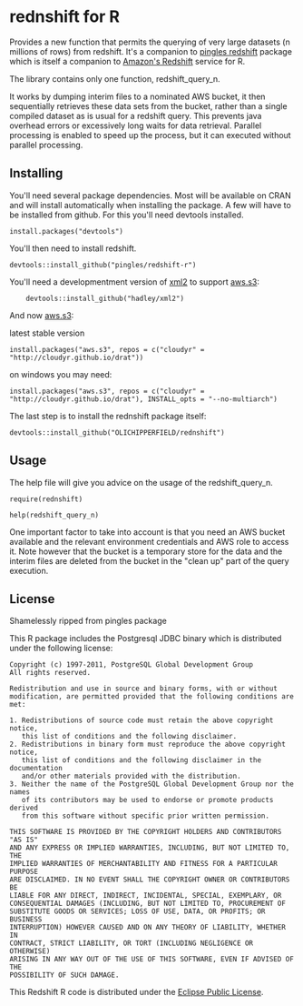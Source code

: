# rednshift for R

Provides a new function that permits the querying of very large datasets (n millions of rows) from redshift.  It's a companion to [pingles redshift](https://github.com/pingles/redshift-r) package which is itself a companion to [Amazon's Redshift](http://aws.amazon.com/redshift/) service for R.

The library contains only one function, redshift_query_n.  

It works by dumping interim files to a nominated AWS bucket, it then sequentially retrieves these data sets from the bucket, rather than a single compiled dataset as is usual for a redshift query. This prevents java overhead errors or excessively long waits for data retrieval. Parallel processing is enabled to speed up the process, but it can executed without parallel processing.

## Installing

You'll need several package dependencies.  Most will be available on CRAN and will install automatically when installing the package.  A few will have to be installed from github.  For this you'll need devtools installed.

    install.packages("devtools")

You'll then need to install redshift.

    devtools::install_github("pingles/redshift-r")

You'll need a developmentment version of [xml2](https://github.com/hadley/xml2) to support [aws.s3](https://github.com/cloudyr/aws.s3):

        devtools::install_github("hadley/xml2")

And now [aws.s3](https://github.com/cloudyr/aws.s3):

latest stable version

    install.packages("aws.s3", repos = c("cloudyr" = "http://cloudyr.github.io/drat"))

on windows you may need:

    install.packages("aws.s3", repos = c("cloudyr" = "http://cloudyr.github.io/drat"), INSTALL_opts = "--no-multiarch")

The last step is to install the rednshift package itself:

    devtools::install_github("OLICHIPPERFIELD/rednshift")

## Usage

The help file will give you advice on the usage of the redshift_query_n.

    require(rednshift)
    
    help(redshift_query_n)
    
One important factor to take into account is that you need an AWS bucket available and the relevant environment credentials and AWS role to access it.  Note however that the bucket is a temporary store for the data and the interim files are deleted from the bucket in the "clean up" part of the query execution.

## License

Shamelessly ripped from pingles package

This R package includes the Postgresql JDBC binary which is distributed under the following license:

    Copyright (c) 1997-2011, PostgreSQL Global Development Group
    All rights reserved.

    Redistribution and use in source and binary forms, with or without
    modification, are permitted provided that the following conditions are met:

    1. Redistributions of source code must retain the above copyright notice,
       this list of conditions and the following disclaimer.
    2. Redistributions in binary form must reproduce the above copyright notice,
       this list of conditions and the following disclaimer in the documentation
       and/or other materials provided with the distribution.
    3. Neither the name of the PostgreSQL Global Development Group nor the names
       of its contributors may be used to endorse or promote products derived
       from this software without specific prior written permission.

    THIS SOFTWARE IS PROVIDED BY THE COPYRIGHT HOLDERS AND CONTRIBUTORS "AS IS"
    AND ANY EXPRESS OR IMPLIED WARRANTIES, INCLUDING, BUT NOT LIMITED TO, THE
    IMPLIED WARRANTIES OF MERCHANTABILITY AND FITNESS FOR A PARTICULAR PURPOSE
    ARE DISCLAIMED. IN NO EVENT SHALL THE COPYRIGHT OWNER OR CONTRIBUTORS BE
    LIABLE FOR ANY DIRECT, INDIRECT, INCIDENTAL, SPECIAL, EXEMPLARY, OR
    CONSEQUENTIAL DAMAGES (INCLUDING, BUT NOT LIMITED TO, PROCUREMENT OF
    SUBSTITUTE GOODS OR SERVICES; LOSS OF USE, DATA, OR PROFITS; OR BUSINESS
    INTERRUPTION) HOWEVER CAUSED AND ON ANY THEORY OF LIABILITY, WHETHER IN
    CONTRACT, STRICT LIABILITY, OR TORT (INCLUDING NEGLIGENCE OR OTHERWISE)
    ARISING IN ANY WAY OUT OF THE USE OF THIS SOFTWARE, EVEN IF ADVISED OF THE
    POSSIBILITY OF SUCH DAMAGE.

This Redshift R code is distributed under the [Eclipse Public License](http://www.eclipse.org/legal/epl-v10.html).
